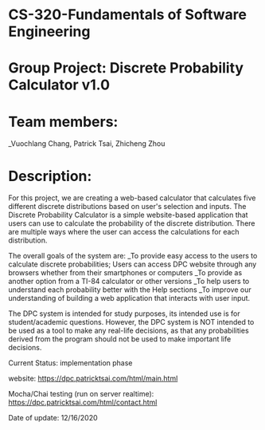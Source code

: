 # CS-320-Fundamentals of Software Engineering
# Group Project: Discrete Probability Calculator v1.0
# Team members: 
  _Vuochlang Chang, Patrick Tsai, Zhicheng Zhou
# Description: 
  For this project, we are creating a web-based calculator that calculates five different discrete distributions based on user's selection and inputs. The Discrete Probability Calculator is a simple website-based application that users can use to calculate the probability of the discrete distribution. There are multiple ways where the user can access the calculations for each distribution.

The overall goals of the system are:
  _To provide easy access to the users to calculate discrete probabilities; Users can access DPC website through any browsers whether from their smartphones or computers
  _To provide as another option from a TI-84 calculator or other versions
  _To help users to understand each probability better with the Help sections
  _To improve our understanding of building a web application that interacts with user input.

The DPC system is intended for study purposes, its intended use is for student/academic questions. However, the DPC system is NOT intended to be used as a tool to make any real-life decisions, as that any probabilities derived from the program should not be used to make important life decisions.

Current Status: implementation phase

website: https://dpc.patricktsai.com/html/main.html

Mocha/Chai testing (run on server realtime): https://dpc.patricktsai.com/html/contact.html

Date of update: 12/16/2020
